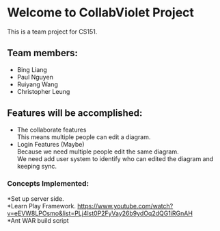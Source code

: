 # Welcome to CollabViolet Project
This is a team project for CS151.
## Team members:
* Bing Liang
* Paul Nguyen
* Ruiyang Wang
* Christopher Leung

## Features will be accomplished:
* The collaborate features  
This means multiple people can edit a diagram.
* Login Features (Maybe)  
Because we need multiple people edit the same diagram.  
We need add user system to identify who can edited the diagram and keeping sync.  

### Concepts Implemented:
*Set up server side.  
*Learn Play Framework.
https://www.youtube.com/watch?v=eEVW8LPOsmo&list=PLj4lst0P2FyVay26b9ydOq2dQG1iRGnAH  
*Ant WAR build script
